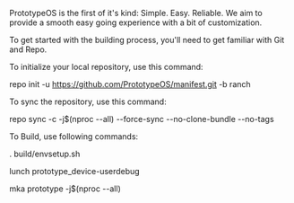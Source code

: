 
PrototypeOS is the first of it's kind: 
Simple. Easy. Reliable. We aim to provide a smooth easy going experience with a bit of customization.

To get started with the building process, you'll need to get familiar with Git and Repo.

To initialize your local repository, use this command:

repo init -u https://github.com/PrototypeOS/manifest.git -b ranch

To sync the repository, use this command:

repo sync -c -j$(nproc --all) --force-sync --no-clone-bundle --no-tags

To Build, use following commands:

. build/envsetup.sh

lunch prototype_device-userdebug

mka prototype -j$(nproc --all)

